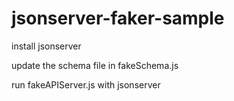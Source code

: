 # jsonserver-faker-sample

install jsonserver

update the schema file in fakeSchema.js

run fakeAPIServer.js with jsonserver